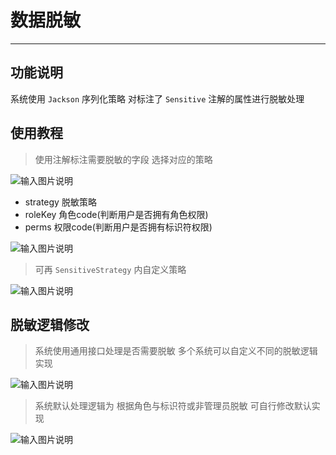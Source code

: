 # 数据脱敏
- - -
## 功能说明

系统使用 `Jackson` 序列化策略 对标注了 `Sensitive` 注解的属性进行脱敏处理

## 使用教程

> 使用注解标注需要脱敏的字段 选择对应的策略

![输入图片说明](https://foruda.gitee.com/images/1699523591703893602/ffd6dba2_1766278.png "屏幕截图")

* strategy 脱敏策略
* roleKey 角色code(判断用户是否拥有角色权限)
* perms 权限code(判断用户是否拥有标识符权限)

![输入图片说明](https://foruda.gitee.com/images/1678979315796014155/614adf91_1766278.png "屏幕截图")

> 可再 `SensitiveStrategy` 内自定义策略

![输入图片说明](https://foruda.gitee.com/images/1678979319996224858/3b3e3c8b_1766278.png "屏幕截图")

## 脱敏逻辑修改

> 系统使用通用接口处理是否需要脱敏 多个系统可以自定义不同的脱敏逻辑实现

![输入图片说明](https://foruda.gitee.com/images/1678979325448998856/b262e425_1766278.png "屏幕截图")

> 系统默认处理逻辑为 根据角色与标识符或非管理员脱敏 可自行修改默认实现

![输入图片说明](https://foruda.gitee.com/images/1699523752627488891/f82f2f50_1766278.png "屏幕截图")


